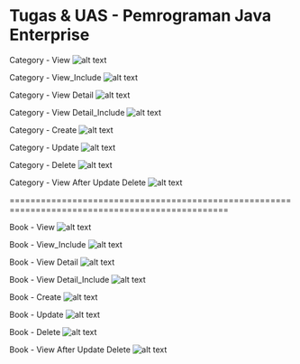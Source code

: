# Tugas & UAS - Pemrograman Java Enterprise

Category - View
![alt text](https://github.com/Fatchur-Shofyan/UNIVERSITY-JE_Tugas3/blob/main/asset/Category/View.png?raw=true)

Category - View_Include
![alt text](https://github.com/Fatchur-Shofyan/UNIVERSITY-JE_Tugas3/blob/main/asset/Category/View_Include.png?raw=true)

Category - View Detail
![alt text](https://github.com/Fatchur-Shofyan/UNIVERSITY-JE_Tugas3/blob/main/asset/Category/View_Detail.png?raw=true)

Category - View Detail_Include
![alt text](https://github.com/Fatchur-Shofyan/UNIVERSITY-JE_Tugas3/blob/main/asset/Category/View_Detail_Include.png?raw=true)

Category - Create
![alt text](https://github.com/Fatchur-Shofyan/UNIVERSITY-JE_Tugas3/blob/main/asset/Category/Create.png?raw=true)

Category - Update
![alt text](https://github.com/Fatchur-Shofyan/UNIVERSITY-JE_Tugas3/blob/main/asset/Category/Update.png?raw=true)

Category - Delete
![alt text](https://github.com/Fatchur-Shofyan/UNIVERSITY-JE_Tugas3/blob/main/asset/Category/Delete.png?raw=true)

Category - View After Update Delete 
![alt text](https://github.com/Fatchur-Shofyan/UNIVERSITY-JE_Tugas3/blob/main/asset/Category/View_After_Update_Delete.png?raw=true)

================================================================================================

Book - View
![alt text](https://github.com/Fatchur-Shofyan/UNIVERSITY-JE_Tugas3/blob/main/asset/Category/View.png?raw=true)

Book - View_Include
![alt text](https://github.com/Fatchur-Shofyan/UNIVERSITY-JE_Tugas3/blob/main/asset/Book/View_Include.png?raw=true)

Book - View Detail
![alt text](https://github.com/Fatchur-Shofyan/UNIVERSITY-JE_Tugas3/blob/main/asset/Book/View_Detail.png?raw=true)

Book - View Detail_Include
![alt text](https://github.com/Fatchur-Shofyan/UNIVERSITY-JE_Tugas3/blob/main/asset/Book/View_Detail_Include.png?raw=true)

Book - Create
![alt text](https://github.com/Fatchur-Shofyan/UNIVERSITY-JE_Tugas3/blob/main/asset/Book/Create.png?raw=true)

Book - Update
![alt text](https://github.com/Fatchur-Shofyan/UNIVERSITY-JE_Tugas3/blob/main/asset/Book/Update.png?raw=true)

Book - Delete
![alt text](https://github.com/Fatchur-Shofyan/UNIVERSITY-JE_Tugas3/blob/main/asset/Book/Delete.png?raw=true)

Book - View After Update Delete 
![alt text](https://github.com/Fatchur-Shofyan/UNIVERSITY-JE_Tugas3/blob/main/asset/Book/View_After_Update_Delete.png?raw=true)
